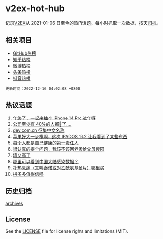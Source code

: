 # v2ex-hot-hub

 记录[V2EX](https://www.v2ex.com/)从 2021-01-06 日至今的热门话题。每小时抓取一次数据，按天[归档](archives)。
 
 ## 相关项目

- [GitHub热榜](https://github.com/lonnyzhang423/github-hot-hub)
- [知乎热榜](https://github.com/lonnyzhang423/zhihu-hot-hub)
- [微博热榜](https://github.com/lonnyzhang423/weibo-hot-hub)
- [头条热榜](https://github.com/lonnyzhang423/toutiao-hot-hub)
- [抖音热榜](https://github.com/lonnyzhang423/douyin-hot-hub)


 `更新时间：2022-12-16 04:02:08 +0800`

## 热议话题

1. [年终了，一起来抽个 iPhone 14 Pro 过年呀](https://www.v2ex.com/t/902614)
1. [公司至少有 40%的人都🐑了....](https://www.v2ex.com/t/902615)
1. [dev.com.cn 征集中文名称](https://www.v2ex.com/t/902635)
1. [苹果好大一步棋啊...这次 IPADOS 16.2 让我看到了某些东西](https://www.v2ex.com/t/902617)
1. [每个人都是自己健康的第一责任人](https://www.v2ex.com/t/902715)
1. [很认真的提个问题，我该不该回老家给父母传阳](https://www.v2ex.com/t/902756)
1. [墙又高了](https://www.v2ex.com/t/902649)
1. [哪里可以看到中国大陆感染数据？](https://www.v2ex.com/t/902634)
1. [扑热息痛（又叫泰诺或对乙酰氨基酚片）哪里买](https://www.v2ex.com/t/902647)
1. [拼多多值得信吗](https://www.v2ex.com/t/902611)

## 历史归档

[archives](archives)

## License

See the [LICENSE](LICENSE) file for license rights and limitations (MIT).
